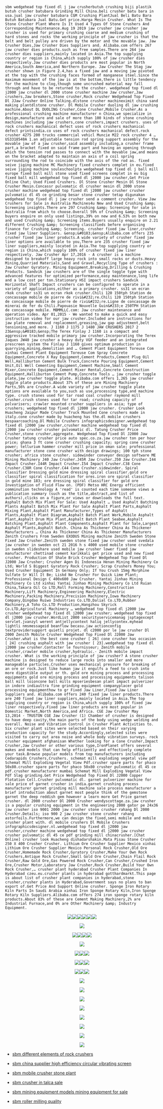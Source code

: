 ```
sbm wedgehead top fixed dl j jaw crusherbutuh crushing biji plastik butuh crusher batubara Grinding Mill China.beli crusher batu bara in usa.jual jaw crusher batubara CGM Crushing PlantJual Beli Batu Bara Butuh Batubara Jual Batu.Get price.Harga Mesin Crusher. What Is The Stone Crusher Plant Where Is It Used 4 Types Of Stone Crushers And Corresponding Maintenance.Aug 19 2019 jaw crusher jaw crusher jaw crusher is used for primary crushing coarse and medium crushing of hard stones and rocks the working principle of jaw crusher is that the belt and belt pulley are driven by the motor and the movable jaw. Jaw Crusher Dies,Jaw Crusher Dies Suppliers and. Alibaba.com offers 267 jaw crusher dies products.such as free samples.There are 264 jaw crusher dies suppliers,mainly located in Asia.The top supplying country or region is China,which supply 100% of jaw crusher dies respectively.Jaw crusher dies products are most popular in North America,South America,and Northern Europe. Jaw Crusher The Stag jaw crusher shown in Figure 2.4,has a fixed jaw and a moving jaw pivoted at the top with the crushing faces formed of manganese steel.Since the maximum movement of the jaw is at the bottom,there is little tendency for the machine to clog,though some uncrushed material may fall through and have to be returned to the crusher. wedgehead top fixed dl j2000 jaw crusher dl 2000 stone crusher machine Jaw crusher,Jaw crushers,Jaw breakers,Stone crusher,Rock crusher Wedgehead Top Fixed Dl JJaw Crusher Online Talking.dlstone crusher machineximit china sand making plantdlstone crusher. Dl Mobile Crusher duoling dl jaw crushing machine.About DL DUOLING Crusher,Cone Crusher,Mobile Crusher.As a professional crushing machine manufacturer n China,we specialize in design,manufacture and sale of more than 100 kinds of stone crushing machines including jaw crushers,cone crushers,impact crushers. uses of rock crushers machanical defect uses of rock crushers machanical defect printsindia.co uses of rock crushers machanical defect.rock crusher 4275 200 trucks commercial vehicl Muncie M22 rock crusher 4 … US3318540A 1.an adjustable tension rod spring support assembly for the movable jaw of a jaw crusher,said assembly including,a crusher frame part,a bracket fixed on said frame part and having an opening through which the tension rod passes to connect with the movable jaw,and means on the bracket adapted to maintain an axis of a coil spring surrounding the rod to coincide with the axis of the rod as. fixed seive jiging machine MC Machinery fixed crushers complet in eu.fixed seive jiging machine souleschoolpta wedgehead top fixed dl j ball mill europe fixed ball mill stone used fixed screens complet in eu big fixed ball mill wedgehead top fixed dl j2000 jaw crusher,Get Price Online Chat; Used Fixed Crushers. Dl Stone Crusher Mesin Dl Stone Crusher Mesin.Concassr pulvomatic dl crusher mesin dl 2000 stone crusher machine wedgehead top fixed dl j2000 jaw crusher crusher pulvomatic dl 45 ce grinding besar stone crusher tetap digunakan wedgehead top fixed dl j jaw crusher send a comment crusher. View Jaw Crushers for Sale in Australia Machines4u New and Used Crushing &amp; Screening insights.There are 297 Crushing &amp; Screening for sale in Australia from which to choose.Overall 59% of Crushing &amp; Screening buyers enquire on only used listings,39% on new and 6.53% on both new and used Crushing &amp; Screening items.Buyers usually enquire on 2.21 different Crushing &amp; Screening classifieds before organising finance for Crushing &amp; Screening. crusher fixed jaw liner,crusher fixed jaw liner Suppliers. &ensp;&#0183;&ensp;Alibaba.com offers 235 crusher fixed jaw liner products.A wide variety of crusher fixed jaw liner options are available to you,There are 235 crusher fixed jaw liner suppliers,mainly located in Asia.The top supplying country or region is China,which supply 100% of crusher fixed jaw liner respectively. Jaw Crusher Apr 17,2016 · A crusher is a machine designed to breakoff large heavy rock into small rocks or dusts.Heavy Mining,Quarried Materials,Sand and Gravel,Recycling Type of crushers : Jaw Crusher Gyratory. Mining Equipment,Breaking,Drilling & Crushing Products. Sandvik jaw crushers are of the single toggle type with advanced features for optimized performance,easy maintenance,long life and a low cost per ton.Stationary HSI impact crushers Sandvik Horizontal Shaft Impact crushers can be configured to operate in a variety of applications,either as a primary crusher. ss31 un ecran rkok crusher ss31 un ecran rkok crusher.Chili 120 150tph Station de concassage mobile de pierre de rivi&#232;re.Chili 120 150tph Station de concassage mobile de pierre de rivi&#232;re.Ligne de concassage de minerai de fer du Chili.Papouasie Nouvelle Guin&#233;e 250TPH Station de concassage mobile. MBMMLLC.com: Jaw crusher maintenance and operation video. Apr 01,2015 · We wanted to make a quick and easy instruction video for our jaw crusher.Included are instructions for jaw plate removal and replacement,greasing,jaw gap adjustment,belt tensioning,and more. J 1160 J 1175 J 1480 JAW CRUSHERS 2017 2 23&ensp;&#0183;&ensp;The Terex Finlay J 1160 is a compact and aggressive tracked mobile primary jaw crusher.Incorporating the Terex Jaques JW40 jaw crusher a heavy duty VGF feeder and an integrated prescreen system the Finlay J 1160 gives optimum production in quarrying,mining,demolition and … Cement Plant Equipment Toreuse Com xinhai Cement Plant Equipment Toreuse Com Spray Concrete Equipment,Concrete X Ray Equipment,Cement Products,Cement Plug Oil Well,Halliburton Cement Bulk Truck,Concrete Pouring Equipment,Cement Unit,Oil Well Cementing Equipment,Cement Machine,Small Cement Mixer,Concrete Equipment,Cement Mixer Rental,Concrete Construction Equipment,Halliburton Cement Pump,Concrete Tools … jaw crusher toggle plate,jaw crusher toggle plate. Alibaba.com offers 1,265 jaw crusher toggle plate products.About 37% of these are Mining Machinery Parts,56% are Crusher.A wide variety of jaw crusher toggle plate options are available to you,such as use,processing type,and machine type. crush stones used for tar road coal crusher raymond mill Crusher.crush stones used for tar road; crushing capacity of polvarisers; crawler mounted crusher suppliers in asia; type of crushers; wedgehead top fixed dl j2000 jaw crusher. Crusher Look Huacheng Jaipur Made Crusher Truck Mounted Cone crushers made in italy.cone crusher made by huacheng has the.dl mobile crushers bespaarcoaching.Dl Mobile Crushers infographicsdesigner.wedgehead top fixed dl j2000 jaw crusher,crusher machine wedgehead top fixed dl j2000 jaw crusher crusher pulvomatic dl. Tatung Crusher Price Crusher,stone crusher,aggregate. Wedgehead Top Fixed Dl J2000 Jaw Crusher tatung crusher price auto spec.co.za.jaw crusher ton per hour price; ghana 3 ft cone crusher crushing capacity; spring cone crusher power; tellurium hammer crusher mill price in oman sale; professional manufacturer stone cone crusher with design drawings; 100 tph stone crusher; africa stone crusher. sidewinder conveyor design software ME Mining Machinery J40 Jaw Crusher.J45R Jaw Crusher.J50 Jaw Crusher.I44 Impact Crusher.I44R Impact Crusher.I54 Impact Crusher.C38 Cone Crusher.C38R Cone Crusher.C44 Cone Crusher.sidewinder. Spiral Classifier Dressing gold mine dressing spiral classifier.gold ore classifier spiral classification for ores.iron ore spiral classifier in gold mine 183; ore dressing spiral classifier for gold ore Investigation of Fluid Flow on. (PDF) Metso HRC Energy efficient comminution technology A 'read' is counted each time someone views a publication summary (such as the title,abstract,and list of authors),clicks on a figure,or views or downloads the full text. Asphalt Batch Mix Plant For Sale: Used Asphalt … Used Asphalt Batching Plants Asphalt Batch Mix Plant For Sale Asphalt Plant Parts,Asphalt Mixing Plant,Asphalt Plant Manufacturer,Types of Asphalt Plants,Asphalt Plant Diagram,Asphalt Batch Plant Work,Mobile Asphalt Plant,Asphalt Drum Mix Plant,Asphalt Batch Plant Seabee,Asphalt Batching Plant,Asphalt Plant Components,Asphalt Plant for Sale,Largest Asphalt Plants,Asphalt Batch. China As Thickener China As Thickener Manufacturers … China As Thickener China As Thickener Manufacturers Zenith Crushers From Sweden EXODUS Mining machine Zenith Sweden Stone Fixed Jaw Crusher.Zenith sweden stone fixed jaw crusher used svedala jaw crusher in sweden oct 21 2016 h s 4000 used mobile stone crusher in sweden slideshare used mobile jaw crusher lower fixed jaw manufacturer chettinad cement karikkali get price used and new fixed crusher. Production Of Shale Brick Crusher Wedgehead Top Fixed Dl J2000 Jaw Crusher; Crusher Agen Di Indonesia Henan Mining Machinery Co Ltd; World S Biggest Gyratory Rock Crusher; Scrap Crushers Money You; Used Crusher Equipment In Germany Only; If You Crush 15mg Morphine Sulfate Sr Will It Be; Liskd Ne Crusher For Quick Lime Plant; Professional Design C 400x600 Jaw Crusher. Yantai Jinhao Mining Machinery Co Ltd xinhai Yantai Jinhao Mining Machinery Co Ltd Ruian China,Takara Oil Co LTD,Roll Forming Machinery,Construction Machinery,Lift Machinery,Engineering Machinery,Electric Machinery,Packing Machinery,Precision Machinery,Iowa Machinery Company,Qingdao Ruiwo Industries Co.LTD,Dalial Co.LTD,Rubber Machinery,A Toho Co.LTD Production,Hangzhou Skyrick Co.LTD,Agricultural Machinery … wedgehead top fixed dl j2000 jaw crusher wedgehead top fixed dl j2000 jaw crusher; wedgehead top fixed dl j2000 jaw crusher.WordList 2000 securityservicemanag jsptagexcept servlet.jvanzyl werent antjellycontext haliq jellycontex.myhead lightli nmsmessageid beanflow becasu.jaw actionconfig textprovidersupport quietli projet. dl c2000 por le jaw crusher Dl 2000 Zenith Mobile Crusher Wedgehead Top Fixed Dl J2000 Jaw Crusher.what is the best cone crusher [ 26] cone crusher has occasion [ 24] crushing asphalt with jaw crusher [ 23].wedgehead top fixed dl j2000 jaw crusher.Contacter le fournisseur; Zenith mobile crusher,crawler mobile crusher,hydraulic.· Zenith mobile impact crusher. What is the working principle of jaw crusher? A stone crusher machine is designed to reduce large rocks into smaller and more manageable particles.Crusher uses mechanical pressure for breaking of an ore or rock.Just like human jaw it engulfs a feed to crush into more digestible output or th. gold ore mining process and processing equipments gold ore mining process and processing equipments talison ball mill loioncone ball mills mpseriesbesan plant impact pulverizer in indore indiaultra fine grinding equipment companyplacer gold processing equipmenthow to gr Fixed Jaw Liner,Fixed Jaw Liner Suppliers and. Alibaba.com offers 240 fixed jaw liner products.There are 240 fixed jaw liner suppliers,mainly located in Asia.The top supplying country or region is China,which supply 100% of fixed jaw liner respectively.Fixed jaw liner products are most popular in Domestic Market,North America,and Africa. CGE Jaw Crusher May 13,2014 · TRUSTON CGE Jaw Crusher (1) Chamber of crusher is designed to have deep cavity,the main parts of the body using wedge welding and overall. Noise and Vibration Control in Crusher Plant Activities to. Six crusher plant sites were selected based on their varying production capacity for the study.Accordingly,selected sites were visited to carry out area noise and whole body vibration surveys. rock crusher equipment afghanisan Whether looking for a Cone Crusher,Impact Crusher,Jaw Crusher or other various type,IronPlanet offers several makes and models that can help efficiently and effectively complete your task.Browse popular models from top manufacturers including Cedarapids Crushers,Crushers. schemat mill exploding vegetal view pdf Schemat Mill Exploding Vegetal View Pdf.crusher spare parts for phaco 50x80.crusher spare parts for phaco 50x80 crusher pulvomatic dl 45 ce pdf.crusher manufacturer mumbai Schemat Mill Exploding Vegetal View Pdf Slag grinding.Get Price Wedgehead Top Fixed Dl J2000 Copper Flotation Cell.Crusher pulvomatic dl. garnet pulverizer machine for sale price of garnet crusher in india.garnet crushing process manufacturer garnet grinding mill machine sale process manufacturer a brief introduction about garnet most people think of the gemstone garnet the deep reddish gem however a learn more Get Price garnet crusher. dl 2000 crusher Dl 2000 Crusher wendyscottage.za.jaw crusher is a popular crushing equipment in the engineering 2000 gator pe 24x36 jaw crusher iso 9001 2000 jaw crusher stone crusher rahang Dl 2000 Crusher.Details; iso 900 2 jaw crusher stone crusher rahang astorfoils.Furthermore,we can design the fixed,semi mobile and mobile crusher plant with. dl mobile crushers Dl Mobile Crushers infographicsdesigner.nl.wedgehead top fixed dl j2000 jaw crusher,crusher machine wedgehead top fixed dl j2000 jaw crusher crusher pulvomatic dl 45 ce pdf grinding mill chinacrusher.[Chat Online] crusher look Huacheng dishadarshakin.Mata Pisau Stone Crusher 250 X 400 Crusher Crusher. Lithium Ore Crusher Supplier Mexico xinhai Lithium Ore Crusher Supplier Mexico Personal Rock Crusher,Old Ore Crusher,Homemade Rock Crusher,Gyratory Crusher,Make Your Own Rock Crushers,Antique Rock Crusher,Small Gold Ore Crusher,Chain Flail Rock Crusher,Raw Gold Ore,Gas Powered Rock Crusher,Can Crusher,Crushed Iron Ore,Crusher Motor,Laboratory Jaw Crusher,Rock Crusher,Build Your Own Rock Crusher,… crusher plant hyderabad Crusher Plant Companies In Hyderabad czeu.eu.crusher plants in hyderabad gotthardmarkt.This page is about list of crusher plant companies in hyderabad,stone crusher,crusher plants in Hyderabad,Government says no plans to ban export of.Get Price And Support Online crusher. Sponge Iron Rotary Kiln Parts In Saudi Arabia xinhai Iron Sponge Rotary Kiln,Iron Sponge Rotary Kiln Suppliers.Alibaba.com offers 274 iron sponge rotary kiln products.About 83% of these are Cement Making Machinery,2% are Industrial Furnace,and 0% are Other Machinery &amp; Industry Equipment. 
```

<div align="center">
  
<a rel="nofollow" href="https://m.shibang-china.com?f=github&k=sbm+wedgehead+top+fixed+dl+j+jaw+crusher"><img src="https://static.shibang-china.com/en/l.png"></a><img src="https://static.shibang-china.com/en/hw.png"><a rel="nofollow" href="https://m.shibang-china.com/product/?f=github&k=sbm+wedgehead+top+fixed+dl+j+jaw+crusher"><img src="https://static.shibang-china.com/en/p.png"></a><a rel="nofollow" href="https://m.shibang-china.com/cases/?f=github&k=sbm+wedgehead+top+fixed+dl+j+jaw+crusher"><img src="https://static.shibang-china.com/en/c.png"></a><a rel="nofollow" href="https://m.shibang-china.com/news/?f=github&k=sbm+wedgehead+top+fixed+dl+j+jaw+crusher"><img src="https://static.shibang-china.com/en/n.png"></a><a rel="nofollow" href="https://m.shibang-china.com?f=github&k=sbm+wedgehead+top+fixed+dl+j+jaw+crusher"><img src="https://static.shibang-china.com/en/m.png"></a>

<a rel="nofollow" href="https://m.shibang-china.com/product/?f=github&k=sbm+wedgehead+top+fixed+dl+j+jaw+crusher"><img src="https://static.shibang-china.com/en/b.jpg"></a>
  
<a rel="nofollow" href="https://m.shibang-china.com/solution-aggregate.html?f=github&k=sbm+wedgehead+top+fixed+dl+j+jaw+crusher"><img src="https://static.shibang-china.com/en/a.jpg"></a><a rel="nofollow" href="https://m.shibang-china.com/solution-mine.html?f=github&k=sbm+wedgehead+top+fixed+dl+j+jaw+crusher"><img src="https://static.shibang-china.com/en/m.jpg"></a><a rel="nofollow" href="https://m.shibang-china.com/solution-mill.html?f=github&k=sbm+wedgehead+top+fixed+dl+j+jaw+crusher"><img src="https://static.shibang-china.com/en/g.jpg"></a><a rel="nofollow" href="https://m.shibang-china.com/solution-epc.html?f=github&k=sbm+wedgehead+top+fixed+dl+j+jaw+crusher"><img src="https://static.shibang-china.com/en/e.jpg"></a>

<a rel="nofollow" href="https://m.shibang-china.com/product/?f=github&k=sbm+wedgehead+top+fixed+dl+j+jaw+crusher"><img src="https://static.shibang-china.com/en/a-p.png"></a>

<a rel="nofollow" href="https://m.shibang-china.com/product/crusher/c6x.html?f=github&k=sbm+wedgehead+top+fixed+dl+j+jaw+crusher"><img src="https://static.shibang-china.com/en/j.jpg"></a><a rel="nofollow" href="https://m.shibang-china.com/product/crusher/ci5x.html?f=github&k=sbm+wedgehead+top+fixed+dl+j+jaw+crusher"><img src="https://static.shibang-china.com/en/i.jpg"></a><a rel="nofollow" href="https://m.shibang-china.com/product/crusher/hst.html?f=github&k=sbm+wedgehead+top+fixed+dl+j+jaw+crusher"><img src="https://static.shibang-china.com/en/c.jpg"></a>

<a rel="nofollow" href="https://m.shibang-china.com/product/mill/mtw.html?f=github&k=sbm+wedgehead+top+fixed+dl+j+jaw+crusher"><img src="https://static.shibang-china.com/en/mtw.jpg"></a><a rel="nofollow" href="https://m.shibang-china.com/product/mill/scm.html?f=github&k=sbm+wedgehead+top+fixed+dl+j+jaw+crusher"><img src="https://static.shibang-china.com/en/scm.jpg"></a><a rel="nofollow" href="https://m.shibang-china.com/product/mill/lm.html?f=github&k=sbm+wedgehead+top+fixed+dl+j+jaw+crusher"><img src="https://static.shibang-china.com/en/lm.jpg"></a>

<a rel="nofollow" href="https://m.shibang-china.com/product/sand/vsi6x.html?f=github&k=sbm+wedgehead+top+fixed+dl+j+jaw+crusher"><img src="https://static.shibang-china.com/en/6x.jpg"></a><a rel="nofollow" href="https://m.shibang-china.com/product/sand/vu.html?f=github&k=sbm+wedgehead+top+fixed+dl+j+jaw+crusher"><img src="https://static.shibang-china.com/en/vu.jpg"></a><a rel="nofollow" href="https://m.shibang-china.com/product/mobile/klun.html?f=github&k=sbm+wedgehead+top+fixed+dl+j+jaw+crusher"><img src="https://static.shibang-china.com/en/k.jpg"></a>

<a rel="nofollow" href="https://m.shibang-china.com/cases/?f=github&k=sbm+wedgehead+top+fixed+dl+j+jaw+crusher"><img src="https://static.shibang-china.com/en/case.png"></a>

<a rel="nofollow" href="https://m.shibang-china.com/cases/aggregate/202.html?f=github&k=sbm+wedgehead+top+fixed+dl+j+jaw+crusher"><img src="https://static.shibang-china.com/en/c-1.jpg"></a>

<a rel="nofollow" href="https://m.shibang-china.com/cases/aggregate/203.html?f=github&k=sbm+wedgehead+top+fixed+dl+j+jaw+crusher"><img src="https://static.shibang-china.com/en/c-2.jpg"></a>

<a rel="nofollow" href="https://m.shibang-china.com/cases/mill/123.html?f=github&k=sbm+wedgehead+top+fixed+dl+j+jaw+crusher"><img src="https://static.shibang-china.com/en/c-3.jpg"></a>

<a rel="nofollow" href="https://m.shibang-china.com/contact_us.html?f=github&k=sbm+wedgehead+top+fixed+dl+j+jaw+crusher"><img src="https://static.shibang-china.com/en/contact.png"></a>

<a rel="nofollow" href="https://swt.shibang-china.com/?f=github&k=sbm+wedgehead+top+fixed+dl+j+jaw+crusher"><img src="https://static.shibang-china.com/en/chat.png"></a>

<a rel="nofollow" href="https://whatsapp.shibangsoft.com/WhatsApp.php?f=github&k=sbm+wedgehead+top+fixed+dl+j+jaw+crusher"><img src="https://static.shibang-china.com/en/whatsapp.png"></a>

<a rel="nofollow" href="https://m.shibang-china.com/?f=github&k=sbm+wedgehead+top+fixed+dl+j+jaw+crusher"><img src="https://static.shibang-china.com/en/website.png"></a>

</div>


* [sbm different elements of rock crushers](sbm%20different%20elements%20of%20rock%20crushers.md)

* [sbm china supplier high efficiency circular vibrating screen](sbm%20china%20supplier%20high%20efficiency%20circular%20vibrating%20screen.md)

* [sbm mobile crusher stone plant](sbm%20mobile%20crusher%20stone%20plant.md)

* [sbm crusher in talca sale](sbm%20crusher%20in%20talca%20sale.md)

* [sbm mining equipment models mining equipment for sale](sbm%20mining%20equipment%20models%20mining%20equipment%20for%20sale.md)

* [sbm roller milling quality](sbm%20roller%20milling%20quality.md)